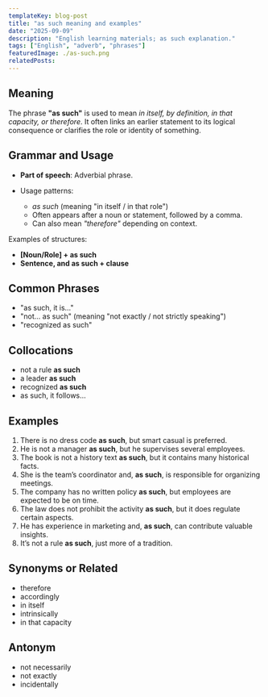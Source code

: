 ```yaml
---
templateKey: blog-post
title: "as such meaning and examples"
date: "2025-09-09"
description: "English learning materials; as such explanation."
tags: ["English", "adverb", "phrases"]
featuredImage: ./as-such.png
relatedPosts:
---
```


## Meaning

The phrase **"as such"** is used to mean _in itself, by definition, in that capacity, or therefore_.
It often links an earlier statement to its logical consequence or clarifies the role or identity of something.

## Grammar and Usage

- **Part of speech**: Adverbial phrase.
- Usage patterns:

  - _as such_ (meaning "in itself / in that role")
  - Often appears after a noun or statement, followed by a comma.
  - Can also mean _"therefore"_ depending on context.

Examples of structures:

- **\[Noun/Role] + as such**
- **Sentence, and as such + clause**

## Common Phrases

- "as such, it is…"
- "not… as such" (meaning "not exactly / not strictly speaking")
- "recognized as such"

## Collocations

- not a rule **as such**
- a leader **as such**
- recognized **as such**
- as such, it follows…

## Examples

1. There is no dress code **as such**, but smart casual is preferred.
2. He is not a manager **as such**, but he supervises several employees.
3. The book is not a history text **as such**, but it contains many historical facts.
4. She is the team’s coordinator and, **as such**, is responsible for organizing meetings.
5. The company has no written policy **as such**, but employees are expected to be on time.
6. The law does not prohibit the activity **as such**, but it does regulate certain aspects.
7. He has experience in marketing and, **as such**, can contribute valuable insights.
8. It’s not a rule **as such**, just more of a tradition.

## Synonyms or Related

- therefore
- accordingly
- in itself
- intrinsically
- in that capacity

## Antonym

- not necessarily
- not exactly
- incidentally
